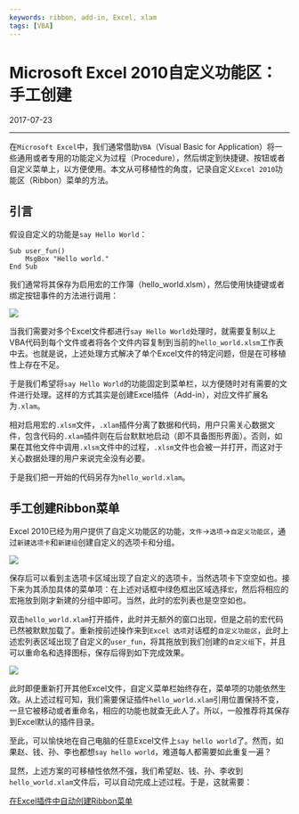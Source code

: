 ```yaml
---
keywords: ribbon, add-in, Excel, xlam
tags: [VBA]
---
```


# Microsoft Excel 2010自定义功能区：手工创建

2017-07-23

---

在`Microsoft Excel`中，我们通常借助`VBA`（Visual Basic for Application）将一些通用或者专用的功能定义为过程（Procedure），然后绑定到快捷键、按钮或者自定义菜单上，以方便使用。本文从可移植性的角度，记录自定义`Excel 2010`功能区（Ribbon）菜单的方法。


## 引言

假设自定义的功能是`say Hello World`：


    Sub user_fun()
        MsgBox "Hello world."
    End Sub


我们通常将其保存为启用宏的工作簿（hello_world.xlsm），然后使用快捷键或者绑定按钮事件的方法进行调用：

![](images/2017-07-23-01.png)

当我们需要对多个Excel文件都进行`say Hello World`处理时，就需要复制以上VBA代码到每个文件或者将各个文件内容复制到当前的`hello_world.xlsm`工作表中去。也就是说，上述处理方式解决了单个Excel文件的特定问题，但是在可移植性上存在不足。

于是我们希望将`say Hello World`的功能固定到菜单栏，以方便随时对有需要的文件进行处理。这样的方式其实是创建Excel插件（Add-in），对应文件扩展名为`.xlam`。

相对启用宏的`.xlsm`文件，`.xlam`插件分离了数据和代码，用户只需关心数据文件，包含代码的`.xlam`插件则在后台默默地启动（即不具备图形界面）。否则，如果在其他文件中调用`.xlsm`文件中的过程，`.xlsm`文件也会被一并打开，而这对于关心数据处理的用户来说完全没有必要。

于是我们把一开始的代码另存为`hello_world.xlam`。

## 手工创建Ribbon菜单

Excel 2010已经为用户提供了自定义功能区的功能，`文件`->`选项`->`自定义功能区`，通过`新建选项卡`和`新建组`创建自定义的选项卡和分组。

![](images/2017-07-23-02.png)


保存后可以看到主选项卡区域出现了自定义的选项卡，当然选项卡下空空如也。接下来为其添加具体的菜单项：在上述对话框中绿色框出区域选择`宏`，然后将相应的宏拖放到刚才新建的分组中即可。当然，此时的宏列表也是空空如也。

双击`hello_world.xlam`打开插件，此时并无额外的窗口出现，但是之前的宏代码已然被默默加载了。重新按前述操作来到`Excel 选项`对话框的`自定义功能区`，此时上述宏列表区域出现了自定义的`user_fun`，将其拖放到我们创建的`自定义组`下，并且可以重命名和选择图标，保存后得到如下完成效果。

![](images/2017-07-23-03.png)


此时即便重新打开其他Excel文件，自定义菜单栏始终存在，菜单项的功能依然生效。从上述过程可知，我们需要保证插件`hello_world.xlam`引用位置保持不变，一旦它被移动或者重命名，相应的功能也就查无此人了。所以，一般推荐将其保存到Excel默认的插件目录。

至此，可以愉快地在自己电脑的任意Excel文件上`say hello world`了。然而，如果赵、钱、孙、李也都想`say hello world`，难道每人都需要如此重复一遍？

显然，上述方案的可移植性依然不强，我们希望赵、钱、孙、李收到`hello_world.xlam`文件后，可以自动完成上述过程。于是，这就需要：

[在Excel插件中自动创建Ribbon菜单](2017-07-24-Microsoft-Excel-2010自定义功能区：修改XML.md)